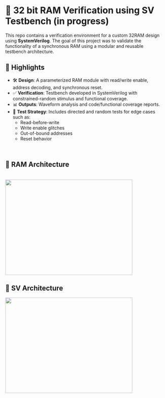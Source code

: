 # 🧠 32 bit RAM Verification using SV Testbench (in progress)

This repo contains a verification environment for a custom 32RAM design using **SystemVerilog**. The goal of this project was to validate the functionality of a synchronous RAM using a modular and reusable testbench architecture.

## 📌 Highlights

- 🛠 **Design**: A parameterized RAM module with read/write enable, address decoding, and synchronous reset.
- ✅ **Verification**: Testbench developed in SystemVerilog with constrained-random stimulus and functional coverage.
- 📊 **Outputs**: Waveform analysis and code/functional coverage reports.
- 🧪 **Test Strategy**: Includes directed and random tests for edge cases such as:
  - Read-before-write
  - Write enable glitches
  - Out-of-bound addresses
  - Reset behavior

<br>

## 📌 RAM Architecture 
<br>

<img src="https://github.com/user-attachments/assets/1e65a865-a533-4c28-900f-ba894d421670" width="400" height="300">

<br>

## 📌 SV Architecture 

<img src="https://github.com/user-attachments/assets/0517f218-3bdf-4bf1-92ab-4f8feccb98b2" width="400" height="300">

<br>

## 


